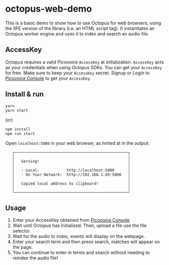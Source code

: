 # octopus-web-demo

This is a basic demo to show how to use Octopus for web browsers, using the IIFE version of the library
(i.e. an HTML script tag). It instantiates an Octopus worker engine and uses it to index and search an audio file.

## AccessKey

Octopus requires a valid Picovoice `AccessKey` at initialization. `AccessKey` acts as your credentials when using Octopus SDKs.
You can get your `AccessKey` for free. Make sure to keep your `AccessKey` secret.
Signup or Login to [Picovoice Console](https://console.picovoice.ai/) to get your `AccessKey`.

## Install & run

```console
yarn
yarn start
```

(or)

```console
npm install
npm run start
```

Open `localhost:5000` in your web browser, as hinted at in the output:

```console
   ┌──────────────────────────────────────────────────┐
   │                                                  │
   │   Serving!                                       │
   │                                                  │
   │   - Local:            http://localhost:5000      │
   │   - On Your Network:  http://192.168.1.69:5000   │
   │                                                  │
   │   Copied local address to clipboard!             │
   │                                                  │
   └──────────────────────────────────────────────────┘
```

## Usage

1. Enter your AccessKey obtained from [Picovoice Console](https://console.picovoice.ai/)
2. Wait until Octopus has initialized. Then, upload a file use the file selector.
3. Wait for the audio to index, events will display on the webpage.
4. Enter your search term and then press search, matches will appear on the page.
5. You can continue to enter in terms and search without needing to reindex the audio file!
